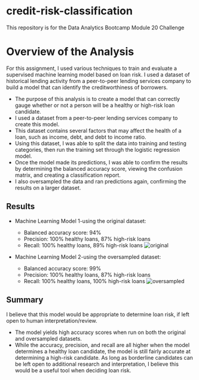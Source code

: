 # credit-risk-classification
This repository is for the Data Analytics Bootcamp Module 20 Challenge
# Overview of the Analysis
For this assignment, I used various techniques to train and evaluate a supervised machine learning model based on loan risk. I used a dataset of historical lending activity from a peer-to-peer lending services company to build a model that can identify the creditworthiness of borrowers.

* The purpose of this analysis is to create a model that can correctly gauge whether or not a person will be a healthy or high-risk loan candidate.
* I used a dataset from a peer-to-peer lending services company to create this model.
* This dataset contains several factors that may affect the health of a loan, such as income, debt, and debt to income ratio.
* Using this dataset, I was able to split the data into training and testing categories, then run the training set through the logistic regression model.
* Once the model made its predictions, I was able to confirm the results by determining the balanced accuracy score, viewing the confusion matrix, and creating a classification report.
* I also oversampled the data and ran predictions again, confirming the results on a larger dataset.


## Results

* Machine Learning Model 1-using the original dataset:
  * Balanced accuracy score: 94%
  * Precision: 100% healthy loans, 87% high-risk loans
  * Recall: 100% healthy loans, 89% high-risk loans
![original](Credit_Risk/Images/original_data.PNG)


* Machine Learning Model 2-using the oversampled dataset:
  * Balanced accuracy score: 99%
  * Precision: 100% healthy loans, 87% high-risk loans
  * Recall: 100% healthy loans, 100% high-risk loans
![oversampled](Credit_Risk/Images/oversampled_data.PNG)

## Summary

I believe that this model would be appropriate to determine loan risk, if left open to human interpretation/review.
* The model yields high accuracy scores when run on both the original and oversampled datasets.
* While the accuracy, precision, and recall are all higher when the model determines a healthy loan candidate, the model is still fairly accurate at determining a high-risk candidate. As long as borderline candidates can be left open to additional research and interpretation, I believe this would be a useful tool when deciding loan risk.
